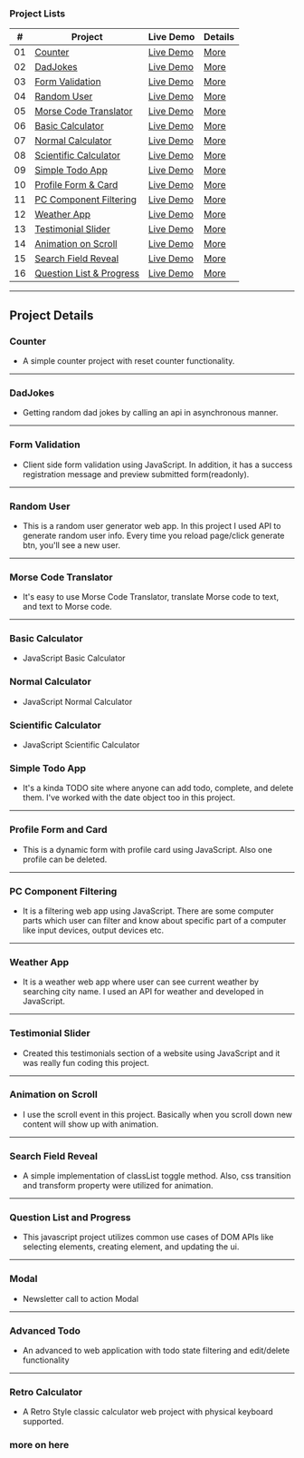### Project Lists

|  #  | Project                                                                                                         | Live Demo                                                                             | Details                             |
| :-: | --------------------------------------------------------------------------------------------------------------- | ------------------------------------------------------------------------------------- | ----------------------------------- |
| 01  | [Counter](https://github.com/Jisan-mia/dom-projects/tree/main/projects/counter)                                 | [Live Demo](https://jisan-mia.github.io/dom-projects/projects/counter/)               | [More](#counter)                    |
| 02  | [DadJokes](https://github.com/Jisan-mia/dom-projects/tree/main/projects/dad-jokes)                              | [Live Demo](https://jisan-mia.github.io/dom-projects/projects/dad-jokes)              | [More](#dadjokes)                   |
| 03  | [Form Validation](https://github.com/Jisan-mia/dom-projects/tree/main/projects/form-validation)                 | [Live Demo](https://jisan-mia.github.io/dom-projects/projects/form-validation)        | [More](#form-validation)            |
| 04  | [Random User](https://github.com/Jisan-mia/dom-projects/tree/main/projects/random-user)                         | [Live Demo](https://jisan-mia.github.io/dom-projects/projects/random-user)            | [More](#random-user)                |
| 05  | [Morse Code Translator](https://github.com/Jisan-mia/dom-projects/tree/main/projects/morse-translator)          | [Live Demo](https://jisan-mia.github.io/dom-projects/projects/morse-translator)       | [More](#morse-code-translator)      |
| 06  | [Basic Calculator](https://github.com/Jisan-mia/dom-projects/tree/main/projects/basic-calculator)               | [Live Demo](https://jisan-mia.github.io/dom-projects/projects/basic-calculator)       | [More](#basic-calculator)           |
| 07  | [Normal Calculator](https://github.com/Jisan-mia/dom-projects/tree/main/projects/normal-calculator)             | [Live Demo](https://jisan-mia.github.io/dom-projects/projects/normal-calculator)      | [More](#normal-calculator)          |
| 08  | [Scientific Calculator](https://github.com/Jisan-mia/dom-projects/tree/main/projects/scientific-calculator)     | [Live Demo](https://jisan-mia.github.io/dom-projects/projects/scientific-calculator)  | [More](#scientific-calculator)      |
| 09  | [Simple Todo App](https://github.com/Jisan-mia/dom-projects/tree/main/projects/js-todo)                         | [Live Demo](https://jisan-mia.github.io/dom-projects/projects/js-todo)                | [More](#simple-todo-app)            |
| 10  | [Profile Form & Card](https://github.com/Jisan-mia/dom-projects/tree/main/projects/profile-form)                | [Live Demo](https://jisan-mia.github.io/dom-projects/projects/profile-form)           | [More](#profile-form-and-card)      |
| 11  | [PC Component Filtering](https://github.com/Jisan-mia/dom-projects/tree/main/projects/pc-component-filter)      | [Live Demo](https://jisan-mia.github.io/dom-projects/projects/pc-component-filter)    | [More](#pc-component-filtering)     |
| 12  | [Weather App](https://github.com/Jisan-mia/dom-projects/tree/main/projects/weather-app)                         | [Live Demo](https://jisan-mia.github.io/dom-projects/projects/weather-app)            | [More](#weather-app)                |
| 13  | [Testimonial Slider](https://github.com/Jisan-mia/dom-projects/tree/main/projects/testimonial-slider)           | [Live Demo](https://jisan-mia.github.io/dom-projects/projects/testimonial-slider)     | [More](#testionial-slider)          |
| 14  | [Animation on Scroll](https://github.com/Jisan-mia/dom-projects/tree/main/projects/animation-on-scroll)         | [Live Demo](https://jisan-mia.github.io/dom-projects/projects/animation-on-scroll)    | [More](#animation-on-scroll)        |
| 15  | [Search Field Reveal](https://github.com/Jisan-mia/dom-projects/tree/main/projects/search-field-reveal)         | [Live Demo](https://jisan-mia.github.io/dom-projects/projects/search-field-reveal)    | [More](#search-field-reveal)        |
| 16  | [Question List & Progress](https://github.com/Jisan-mia/dom-projects/tree/main/projects/question-list-progress) | [Live Demo](https://jisan-mia.github.io/dom-projects/projects/question-list-progress) | [More](#question-list-and-progress) |

---

## Project Details

### Counter

- A simple counter project with reset counter functionality.

---

### DadJokes

- Getting random dad jokes by calling an api in asynchronous manner.

---

### Form Validation

- Client side form validation using JavaScript. In addition, it has a success registration message and preview submitted form(readonly).

---

### Random User

- This is a random user generator web app. In this project I used API to generate random user info. Every time you reload page/click generate btn, you'll see a new user.

---

### Morse Code Translator

- It's easy to use Morse Code Translator, translate Morse code to text, and text to Morse code.

---

### Basic Calculator

- JavaScript Basic Calculator

### Normal Calculator

- JavaScript Normal Calculator

### Scientific Calculator

- JavaScript Scientific Calculator

### Simple Todo App

- It's a kinda TODO site where anyone can add todo, complete, and delete them. I've worked with the date object too in this project.

---

### Profile Form and Card

- This is a dynamic form with profile card using JavaScript. Also one profile can be deleted.

---

### PC Component Filtering

- It is a filtering web app using JavaScript. There are some computer parts which user can filter and know about specific part of a computer like input devices, output devices etc.

---

### Weather App

- It is a weather web app where user can see current weather by searching city name. I used an API for weather and developed in JavaScript.

---

### Testimonial Slider

- Created this testimonials section of a website using JavaScript and it was really fun coding this project.

---

### Animation on Scroll

- I use the scroll event in this project. Basically when you scroll down new content will show up with animation.

---

### Search Field Reveal

- A simple implementation of classList toggle method. Also, css transition and transform property were utilized for animation.

---

### Question List and Progress

- This javascript project utilizes common use cases of DOM APIs like selecting elements, creating element, and updating the ui.

---

### Modal

- Newsletter call to action Modal

---

### Advanced Todo

- An advanced to web application with todo state filtering and edit/delete functionality

---

### Retro Calculator

- A Retro Style classic calculator web project with physical keyboard supported.

### more on here
